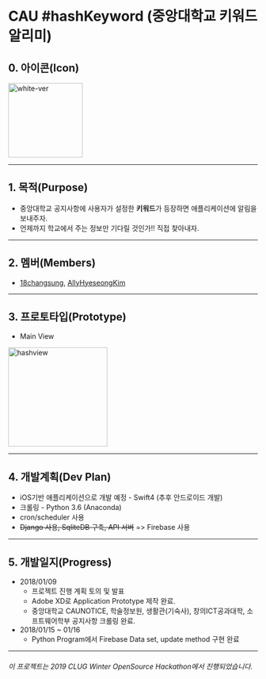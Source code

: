 # CAU #hashKeyword (중앙대학교 키워드 알리미)

## 0. 아이콘(Icon)
<img width="150" alt="white-ver" src="https://user-images.githubusercontent.com/38272356/50895822-8bf90900-144a-11e9-8ac0-6349ffb55ecc.png">

---

## 1. 목적(Purpose)
 * 중앙대학교 공지사항에 사용자가 설정한 **키워드**가 등장하면 애플리케이션에 알림을 보내주자.
 * 언제까지 학교에서 주는 정보만 기다릴 것인가!! 직접 찾아내자.

---

## 2. 멤버(Members)
 * [18changsung](https://github.com/18changsung), [AllyHyeseongKim](https://github.com/AllyHyeseongKim)

---

## 3. 프로토타입(Prototype)
 * Main View
 <img width="200" alt="hashview" src="https://user-images.githubusercontent.com/38272356/50896009-1f323e80-144b-11e9-96bb-37504c3bbfe3.png">
 
---

## 4. 개발계획(Dev Plan)
 * iOS기반 애플리케이션으로 개발 예정 - Swift4 (추후 안드로이드 개발)
 * 크롤링 - Python 3.6 (Anaconda)
 * cron/scheduler 사용
 * ~~Django 사용, SqliteDB 구축, API 서버~~ => Firebase 사용 

---

## 5. 개발일지(Progress)
 * 2018/01/09 
    - 프로젝트 진행 계획 토의 및 발표
    - Adobe XD로 Application Prototype 제작 완료.             
    - 중앙대학교 CAUNOTICE, 학술정보원, 생활관(기숙사), 창의ICT공과대학, 소프트웨어학부 공지사항 크롤링 완료.
 * 2018/01/15 ~ 01/16
    - Python Program에서 Firebase Data set, update method 구현 완료
---

###### 이 프로젝트는 2019 CLUG Winter OpenSource Hackathon에서 진행되었습니다.
